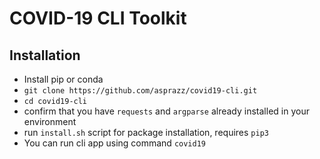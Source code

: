 # COVID-19 CLI Toolkit


## Installation
- Install pip or conda
- `git clone https://github.com/asprazz/covid19-cli.git`
- `cd covid19-cli`
- confirm that you have `requests` and `argparse` already installed in your environment
- run `install.sh` script for package installation, requires `pip3`
- You can run cli app using command `covid19`
